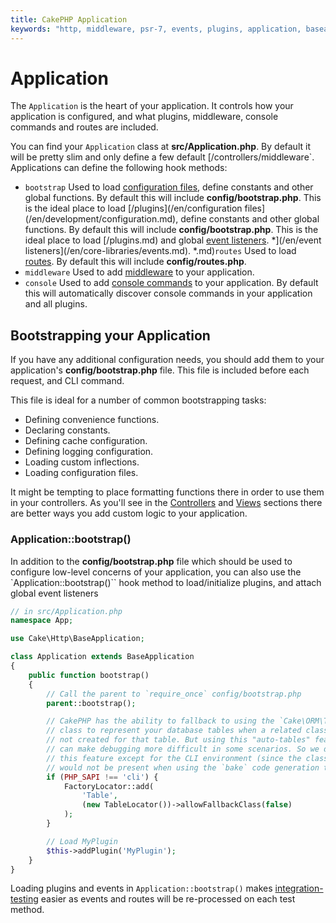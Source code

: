 ```yaml
---
title: CakePHP Application
keywords: "http, middleware, psr-7, events, plugins, application, baseapplication,auto tables,auto-tables,generic table,class"
---
```


# Application

The `Application` is the heart of your application. It controls
how your application is configured, and what plugins, middleware, console
commands and routes are included.

You can find your `Application` class at **src/Application.php**. By default
it will be pretty slim and only define a few default
[/controllers/middleware`. Applications can define the following hook
methods:

- `bootstrap` Used to load [configuration files](/en/development/configuration.md), define constants and other global functions.
  By default this will include **config/bootstrap.php**. This is the ideal place
  to load [/plugins](/en/configuration files](/en/development/configuration.md), define constants and other global functions.
  By default this will include **config/bootstrap.php**. This is the ideal place
  to load [/plugins.md) and global [event listeners](/en/core-libraries/events.md).
*](/en/event listeners](/en/core-libraries/events.md).
*.md)`routes` Used to load [routes](/en/development/routing.md). By default this
  will include **config/routes.php**.
- `middleware` Used to add [middleware](/en/controllers/middleware.md) to your application.
- `console` Used to add [console commands](/en/console-commands.md) to your
  application. By default this will automatically discover console commands in
  your application and all plugins.

## Bootstrapping your Application

If you have any additional configuration needs, you should add them to your
application's **config/bootstrap.php** file. This file is included before each
request, and CLI command.

This file is ideal for a number of common bootstrapping tasks:

- Defining convenience functions.
- Declaring constants.
- Defining cache configuration.
- Defining logging configuration.
- Loading custom inflections.
- Loading configuration files.

It might be tempting to place formatting functions there in order to use them in
your controllers. As you'll see in the [Controllers](/en/controllers.md) and [Views](/en/views.md)
sections there are better ways you add custom logic to your application.
<a id="application-bootstrap"></a>
### Application::bootstrap()

In addition to the **config/bootstrap.php** file which should be used to
configure low-level concerns of your application, you can also use the
`Application::bootstrap()`` hook method to load/initialize plugins, and attach
global event listeners

```php
// in src/Application.php
namespace App;

use Cake\Http\BaseApplication;

class Application extends BaseApplication
{
    public function bootstrap()
    {
        // Call the parent to `require_once` config/bootstrap.php
        parent::bootstrap();

        // CakePHP has the ability to fallback to using the `Cake\ORM\Table`
        // class to represent your database tables when a related class is
        // not created for that table. But using this "auto-tables" feature
        // can make debugging more difficult in some scenarios. So we disable
        // this feature except for the CLI environment (since the classes
        // would not be present when using the `bake` code generation tool).
        if (PHP_SAPI !== 'cli') {
            FactoryLocator::add(
                'Table',
                (new TableLocator())->allowFallbackClass(false)
            );
        }

        // Load MyPlugin
        $this->addPlugin('MyPlugin');
    }
}

```

Loading plugins and events in `Application::bootstrap()` makes
[integration-testing](/en/development/testing.md#integration-testing) easier as events and routes will be re-processed on
each test method.
